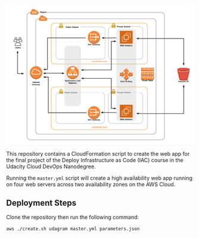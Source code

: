 ![](images/AWSWebApp.png)

This repository contains a CloudFormation script to create the web app for the final project of the Deploy Infrastructure as Code (IAC) course in the Udacity Cloud DevOps Nanodegree. 

Running the `master.yml` script will create a high availability web app running on four web servers across two availability zones on the AWS Cloud. 


## Deployment Steps
Clone the repository then run the following command:

```
aws ./create.sh udagram master.yml parameters.json
```
